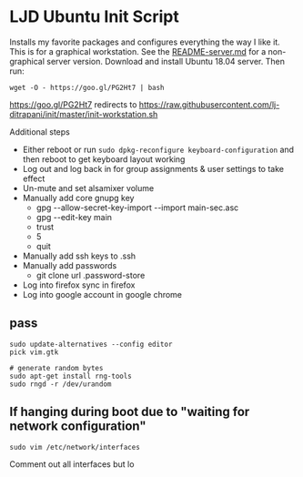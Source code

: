 LJD Ubuntu Init Script
===============================================================================

Installs my favorite packages and configures everything the way I like it.
This is for a graphical workstation.
See the [README-server.md](README-server.md) for a non-graphical server version.
Download and install Ubuntu 18.04 server.
Then run:

    wget -O - https://goo.gl/PG2Ht7 | bash

<https://goo.gl/PG2Ht7> redirects to
<https://raw.githubusercontent.com/lj-ditrapani/init/master/init-workstation.sh>


Additional steps

- Either reboot or run `sudo dpkg-reconfigure keyboard-configuration`
  and then reboot to get keyboard layout working
- Log out and log back in for group assignments & user settings to take effect
- Un-mute and set alsamixer volume
- Manually add core gnupg key
    - gpg --allow-secret-key-import --import main-sec.asc
    - gpg --edit-key main
    - trust
    - 5
    - quit
- Manually add ssh keys to .ssh
- Manually add passwords
    - git clone url .password-store
- Log into firefox sync in firefox
- Log into google account in google chrome


pass
----

    sudo update-alternatives --config editor
    pick vim.gtk

    # generate random bytes
    sudo apt-get install rng-tools
    sudo rngd -r /dev/urandom


If hanging during boot due to "waiting for network configuration"
-----------------------------------------------------------------

    sudo vim /etc/network/interfaces

Comment out all interfaces but lo
